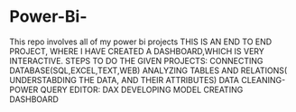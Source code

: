 # Power-Bi-
This repo involves all of my power bi projects
THIS IS AN END TO END PROJECT, WHERE I HAVE CREATED A DASHBOARD,WHICH IS VERY INTERACTIVE.
STEPS TO DO THE GIVEN PROJECTS:
    CONNECTING DATABASE(SQL,EXCEL,TEXT,WEB)
    ANALYZING TABLES AND RELATIONS( UNDERSTABDING THE DATA, AND THEIR ATTRIBUTES)
    DATA CLEANING-POWER QUERY EDITOR: DAX
    DEVELOPING MODEL
    CREATING DASHBOARD
    
